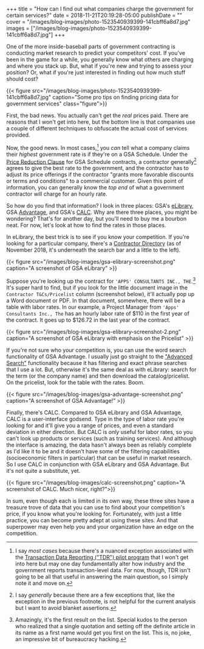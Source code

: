 +++
title = "How can I find out what companies charge the government for certain services?"
date = 2018-11-21T20:19:28-05:00
publishDate = ""
cover = "/images/blog-images/photo-1523540939399-141cbff6a8d7.jpg"
images = ["/images/blog-images/photo-1523540939399-141cbff6a8d7.jpg"]
+++

One of the more inside-baseball parts of government contracting is conducting market research to predict your competitors' cost. If you've been in the game for a while, you generally know what others are charging and where you stack up. But, what if you're new and trying to assess your position? Or, what if you're just interested in finding out how much stuff should cost?

{{< figure src="/images/blog-images/photo-1523540939399-141cbff6a8d7.jpg" caption="Some pro tips on finding pricing data for government services" class="figure">}}

First, the bad news. You actually can't get the *real* prices paid. There are reasons that I won't get into here, but the bottom line is that companies use a couple of different techniques to obfuscate the actual cost of services provided.

Now, the good news. In most cases,[^1] you *can* tell what a company claims their *highest* government rate is if they're on a GSA Schedule. Under the [Price Reduction Clause](https://www.contractorsperspective.com/compliance/applying-the-price-reduction-clause-in-gsa-schedule-contracts/) for GSA Schedule contracts, a contractor generally[^2] agrees to give the best rate to the government, and the contractor has to adjust its price offerings if the contractor "grants more favorable discounts or terms and conditions" to a commercial customer. Given this point of information, you can generally know the *top end* of what a government contractor will charge for an hourly rate.

So how do you find that information? I look in three places: GSA's [eLibrary](https://www.gsaelibrary.gsa.gov/), GSA [Advantage](https://www.gsaadvantage.gov/), and GSA's [CALC](https://calc.gsa.gov). Why are there three places, you might be wondering? That's for another day, but you'll need to buy me a bourbon neat. For now, let's look at how to find the rates in those places.

In eLibrary, the best trick is to see if you know your competition. If you're looking for a particular company, there's a [Contractor Directory](https://www.gsaelibrary.gsa.gov/ElibMain/contractorList.do?contractorListFor=A) (as of November 2018, it's underneath the search bar and a little to the left).

{{< figure src="/images/blog-images/gsa-elibrary-screenshot.png" caption="A screenshot of GSA eLibrary" >}}

Suppose you're looking up the contract for `'APPS' CONSULTANTS INC., THE`.[^3] It's super hard to find, but if you look for the little document image in the `Contractor T&Cs/Pricelist` column (screenshot below), it'll actually pop up a Word document or PDF. In that document, somewhere, there will be a table with labor rates. In our example, a Project Manager from `'Apps' Consultants Inc., The` has an hourly labor rate of $110 in the first year of the contract. It goes up to $126.72 in the last year of the contract.

{{< figure src="/images/blog-images/gsa-elibrary-screenshot-2.png" caption="A screenshot of GSA eLibrary with emphasis on the Pricelist" >}}

If you're not sure who your competition is, you can use the word search functionality of GSA Advantage. I usually just go straight to the ["Advanced Search"](https://www.gsaadvantage.gov/advantage/s/advncdSearchSrvsEnter.do) functionality because it has filtering and exact phrase searches that I use a lot. But, otherwise it's the same deal as with eLibrary: search for the term (or the company name) and then download the catalog/pricelist. On the pricelist, look for the table with the rates. Boom.

{{< figure src="/images/blog-images/gsa-advantage-screenshot.png" caption="A screenshot of GSA Advantage!" >}}

Finally, there's CALC. Compared to GSA eLibrary and GSA Advantage, CALC is a user-interface godsend. Type in the type of labor rate you're looking for and it'll give you a range of prices, and even a standard deviation in either direction. But CALC is *only* useful for labor rates, so you can't look up products or services (such as training services). And although the interface is amazing, the data hasn't always been as reliably complete as I'd like it to be and it doesn't have some of the filtering capabilities (socioeconomic filters in particular) that can be useful in market research. So I use CALC in conjunction with GSA eLibrary and GSA Advantage. But it's not quite a substitute, yet.

{{< figure src="/images/blog-images/calc-screenshot.png" caption="A screenshot of CALC. Much nicer, right?">}}

In sum, even though each is limited in its own way, these three sites have a treasure trove of data that you can use to find about your competition's price, if you know what you're looking for. Fortunately, with just a little practice, you can become pretty adept at using these sites. And that superpower may even help you and your organization have an edge on the competition.

[^1]: I say *most cases* because there's a nuanced exception associated with the [Transaction Data Reporting ("TDR") pilot program](https://www.federalregister.gov/documents/2016/06/23/2016-14728/general-services-administration-acquisition-regulation-gsar-transactional-data-reporting) that I won't get into here but may one day fundamentally alter how industry and the government reports transaction-level data. For now, though, TDR isn't going to be all that useful in answering the main question, so I simply note it and move on.

[^2]: I say *generally* because there are a few exceptions that, like the exception in the previous footnote, is not helpful for the current analysis but I want to avoid blanket assertions.

[^3]: Amazingly, it's the first result on the list. Special kudos to the person who realized that a single quotation and setting off the definite article in its name as a first name would get you first on the list. This is, no joke, an impressive bit of bureaucracy hacking.
